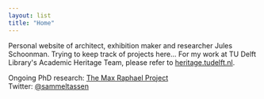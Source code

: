 ```yaml
---
layout: list
title: "Home"
---
```

Personal website of architect, exhibition maker and researcher Jules Schoonman. Trying to keep track of projects here... For my work at TU Delft Library's Academic Heritage Team, please refer to [heritage.tudelft.nl](https://heritage.tudelft.nl).

Ongoing PhD research: [The Max Raphael Project](https://www.maxraphael.org)<br>
Twitter: [@sammeltassen](https://twitter.com/Sammeltassen)
